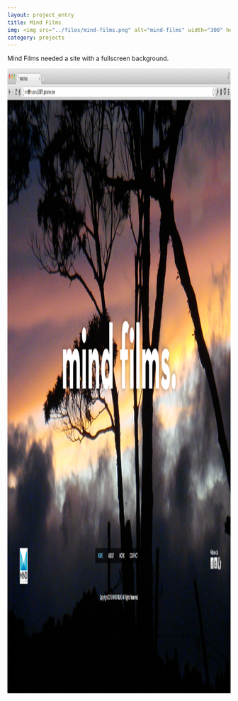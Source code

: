 ```yaml
---
layout: project_entry
title: Mind Films
img: <img src="../files/mind-films.png" alt="mind-films" width="300" height="300" />
category: projects
---
```


<p>Mind Films needed a site with a fullscreen background.</p>
<img src="../files/mind-films.png" alt="mind-films" width="1882" height="1411" />


